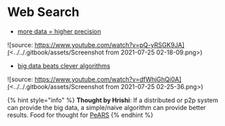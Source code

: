 # Web Search

* [more data = higher precision](https://www.youtube.com/watch?v=pQ-yRSGK9JA)

![source: https://www.youtube.com/watch?v=pQ-yRSGK9JA](<../../.gitbook/assets/Screenshot from 2021-07-25 02-18-09.png>)

* [big data beats clever algorithms](https://www.youtube.com/watch?v=dfWhjGhQi0A)&#x20;

![source: https://www.youtube.com/watch?v=dfWhjGhQi0A](<../../.gitbook/assets/Screenshot from 2021-07-25 02-25-36.png>)

{% hint style="info" %}
**Thought by Hrishi**:  If a distributed or p2p system can provide the big data, a simple/naive algorithm can provide better results.  Food for thought for [PeARS](../../projects/pears/)
{% endhint %}
